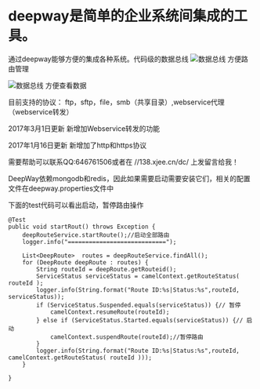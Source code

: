 # deepway是简单的企业系统间集成的工具。
通过deepway能够方便的集成各种系统。代码级的数据总线
![数据总线](./src/introduce/数据总线.png "数据总线") 
方便路由管理

![数据总线](./src/introduce/数据交换.png "数据总线") 
方便查看数据

目前支持的协议：
ftp，sftp，file，smb（共享目录）,webservice代理（webservice转发）

2017年3月1日更新
新增加Webservice转发的功能

2017年1月16日更新
新增加了http和https协议

需要帮助可以联系QQ:646761506或者在 //138.xjee.cn/dc/ 上发留言给我！

DeepWay依赖mongodb和redis，因此如果需要启动需要安装它们，相关的配置文件在deepway.properties文件中

下面的test代码可以看出启动，暂停路由操作
		
	@Test
	public void startRout() throws Exception {
		deepRouteService.startRoute();//启动全部路由
		logger.info("============================");
		
		List<DeepRoute>  routes = deepRouteService.findAll();
		for (DeepRoute deepRoute : routes) {
			String routeId = deepRoute.getRouteid();
			ServiceStatus serviceStatus = camelContext.getRouteStatus( routeId );
			logger.info(String.format("Route ID:%s|Status:%s",routeId, serviceStatus));
			if (ServiceStatus.Suspended.equals(serviceStatus)) {// 暂停
				camelContext.resumeRoute(routeId);
			} else if (ServiceStatus.Started.equals(serviceStatus)) {// 启动
				camelContext.suspendRoute(routeId);//暂停路由
			}
			logger.info(String.format("Route ID:%s|Status:%s",routeId,  camelContext.getRouteStatus( routeId )));
		}
		
	}
	
